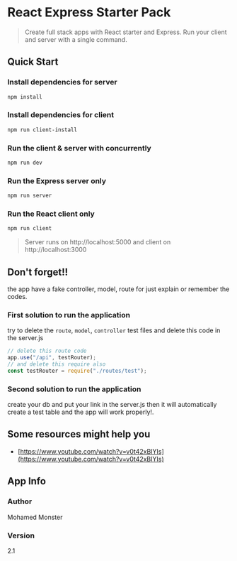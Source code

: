 # React Express Starter Pack

> Create full stack apps with React starter and Express. Run your client and server with a single command. 

## Quick Start

### Install dependencies for server
``` bash
npm install
```

### Install dependencies for client
``` bash
npm run client-install
```

### Run the client & server with concurrently
``` bash
npm run dev
```

### Run the Express server only
``` bash
npm run server
```

### Run the React client only
``` bash
npm run client
```

> Server runs on http://localhost:5000 and client on http://localhost:3000

## Don't forget!!
the app have a fake controller, model, route for just explain or remember the codes.

### First solution to run the application
try to delete the `route`, `model`, `controller` test files and delete this code in the server.js
```js
// delete this route code
app.use("/api", testRouter);
// and delete this require also
const testRouter = require("./routes/test");
```

### Second solution to run the application
create your db and put your link in the server.js then it will automatically create a test table and the app will work properly!.

## Some resources might help you
* [https://www.youtube.com/watch?v=v0t42xBIYIs](https://www.youtube.com/watch?v=v0t42xBIYIs)

## App Info

### Author

Mohamed Monster

### Version

2.1

